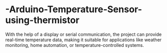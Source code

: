 # -Arduino-Temperature-Sensor-using-thermistor
With the help of a display or serial communication, the project can provide real-time temperature data, making it suitable for applications like weather monitoring, home automation, or temperature-controlled systems.
